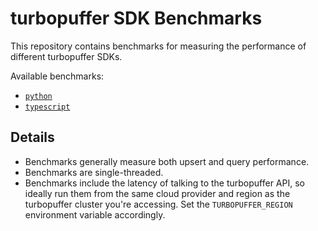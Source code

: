 # turbopuffer SDK Benchmarks

This repository contains benchmarks for measuring the performance
of different turbopuffer SDKs.

Available benchmarks:

  * [`python`](./python)
  * [`typescript`](./typescript)

## Details

* Benchmarks generally measure both upsert and query performance.
* Benchmarks are single-threaded.
* Benchmarks include the latency of talking to the turbopuffer API, so
  ideally run them from the same cloud provider and region as the turbopuffer
  cluster you're accessing. Set the `TURBOPUFFER_REGION` environment
  variable accordingly.
